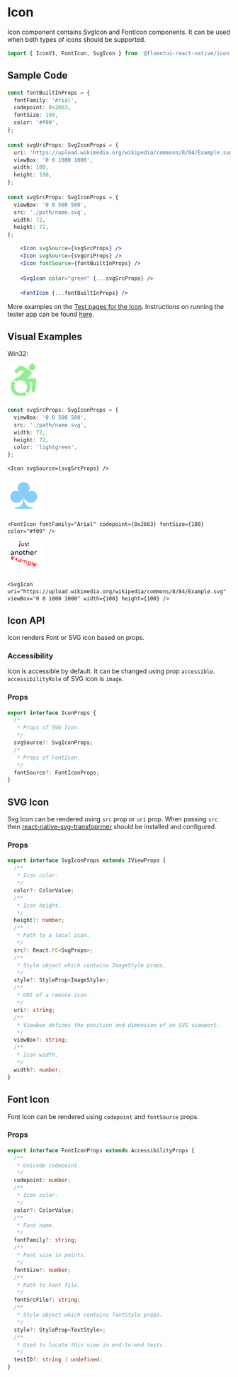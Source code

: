 # Icon

Icon component contains SvgIcon and FontIcon components.
It can be used when both types of icons should be supported.

```ts
import { IconV1, FontIcon, SvgIcon } from '@fluentui-react-native/icon';
```

## Sample Code

```ts
const fontBuiltInProps = {
  fontFamily: 'Arial',
  codepoint: 0x2663,
  fontSize: 100,
  color: '#f09',
};

const svgUriProps: SvgIconProps = {
  uri: 'https://upload.wikimedia.org/wikipedia/commons/8/84/Example.svg',
  viewBox: '0 0 1000 1000',
  width: 100,
  height: 100,
};

const svgSrcProps: SvgIconProps = {
  viewBox: '0 0 500 500',
  src: './path/name.svg',
  width: 72,
  height: 72,
};
```

```jsx
    <Icon svgSource={svgSrcProps} />
    <Icon svgSource={svgUriProps} />
    <Icon fontSource={fontBuiltInProps} />

    <SvgIcon color="green" {...svgSrcProps} />

    <FontIcon {...fontBuiltInProps} />
```

More examples on the [Test pages for the Icon](../../../apps/fluent-tester/src/TestComponents/Icon). Instructions on running the tester app can be found [here](../../../apps/fluent-tester/README.md).

## Visual Examples

Win32:

![Icon on win32 example](./assets/icon.png)

```ts
const svgSrcProps: SvgIconProps = {
  viewBox: '0 0 500 500',
  src: './path/name.svg',
  width: 72,
  height: 72,
  color: 'lightgreen',
};
```

```tsx
<Icon svgSource={svgSrcProps} />
```

![Font icon on win32 example](./assets/font-icon.png)

```tsx
<FontIcon fontFamily="Arial" codepoint={0x2663} fontSize={100} color="#f09" />
```

![SvgIcon on win32 example](./assets/svg-uri-icon.png)

```tsx
<SvgIcon uri="https://upload.wikimedia.org/wikipedia/commons/8/84/Example.svg" viewBox="0 0 1000 1000" width={100} height={100} />
```

## Icon API

Icon renders Font or SVG icon based on props.

### Accessibility

Icon is accessible by default. It can be changed using prop `accessible`.
`accessibilityRole` of SVG icon is `image`.

### Props

```ts
export interface IconProps {
  /*
   * Props of SVG Icon.
   */
  svgSource?: SvgIconProps;
  /*
   * Props of FontIcon.
   */
  fontSource?: FontIconProps;
}
```

## SVG Icon

Svg Icon can be rendered using `src` prop or `uri` prop.
When passing `src` then [react-native-svg-transfoprmer](https://github.com/kristerkari/react-native-svg-transformer) should be installed and configured.

### Props

```ts
export interface SvgIconProps extends IViewProps {
  /**
   * Icon color.
   */
  color?: ColorValue;
  /**
   * Icon height.
   */
  height?: number;
  /**
   * Path to a local icon.
   */
  src?: React.FC<SvgProps>;
  /**
   * Style object which contains ImageStyle props.
   */
  style?: StyleProp<ImageStyle>;
  /**
   * URI of a remote icon.
   */
  uri?: string;
  /**
   * Viewbox defines the position and dimension of an SVG viewport.
   */
  viewBox?: string;
  /**
   * Icon width.
   */
  width?: number;
}
```

## Font Icon

Font Icon can be rendered using `codepoint` and `fontSource` props.

### Props

```ts
export interface FontIconProps extends AccessibilityProps {
  /**
   * Unicode codepoint.
   */
  codepoint: number;
  /**
   * Icon color.
   */
  color?: ColorValue;
  /**
   * Font name.
   */
  fontFamily?: string;
  /**
   * Font size in points.
   */
  fontSize?: number;
  /**
   * Path to Font file.
   */
  fontSrcFile?: string;
  /**
   * Style object which contains TextStyle props.
   */
  style?: StyleProp<TextStyle>;
  /**
   * Used to locate this view in end-to-end tests.
   */
  testID?: string | undefined;
}
```
